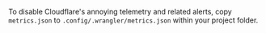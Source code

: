 To disable Cloudflare's annoying telemetry and related alerts, copy `metrics.json` to `.config/.wrangler/metrics.json` within your project folder.
